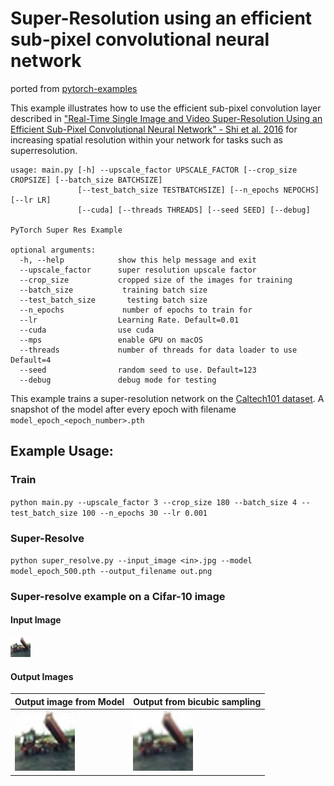 # Super-Resolution using an efficient sub-pixel convolutional neural network

ported from [pytorch-examples](https://github.com/pytorch/examples/tree/main/super_resolution)

This example illustrates how to use the efficient sub-pixel convolution layer described in ["Real-Time Single Image and Video Super-Resolution Using an Efficient Sub-Pixel Convolutional Neural Network" - Shi et al. 2016](https://arxiv.org/abs/1609.05158) for increasing spatial resolution within your network for tasks such as superresolution.

```
usage: main.py [-h] --upscale_factor UPSCALE_FACTOR [--crop_size CROPSIZE] [--batch_size BATCHSIZE]
               [--test_batch_size TESTBATCHSIZE] [--n_epochs NEPOCHS] [--lr LR]
               [--cuda] [--threads THREADS] [--seed SEED] [--debug]

PyTorch Super Res Example

optional arguments:
  -h, --help            show this help message and exit
  --upscale_factor      super resolution upscale factor
  --crop_size           cropped size of the images for training
  --batch_size           training batch size
  --test_batch_size       testing batch size
  --n_epochs             number of epochs to train for
  --lr                  Learning Rate. Default=0.01
  --cuda                use cuda
  --mps                 enable GPU on macOS
  --threads             number of threads for data loader to use Default=4
  --seed                random seed to use. Default=123
  --debug               debug mode for testing
```

This example trains a super-resolution network on the [Caltech101 dataset](https://pytorch.org/vision/main/generated/torchvision.datasets.Caltech101.html). A snapshot of the model after every epoch with filename `model_epoch_<epoch_number>.pth`

## Example Usage:

### Train

`python main.py --upscale_factor 3 --crop_size 180 --batch_size 4 --test_batch_size 100 --n_epochs 30 --lr 0.001`

### Super-Resolve

`python super_resolve.py --input_image <in>.jpg --model model_epoch_500.pth --output_filename out.png`

### Super-resolve example on a Cifar-10 image

#### Input Image

![Cifar input image](./images/input_cifar.png)

#### Output Images

| Output image from Model                       | Output from bicubic sampling                                            |
| --------------------------------------------- | ----------------------------------------------------------------------- |
| ![Cifar output image](./images/out_cifar.png) | ![Cifar output from bicubic sampling](./images/bicubic_image_cifar.png) |
